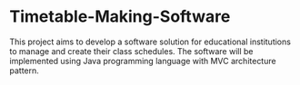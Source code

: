 # Timetable-Making-Software
This project aims to develop a software solution for educational institutions to manage and create their class schedules. The software will be implemented using Java programming language with MVC architecture pattern.
